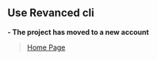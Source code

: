 
**Use Revanced cli**
---

**- The project has moved to a new account**


   > [Home Page](https://github.com/Zelooooo/AT-YT)
